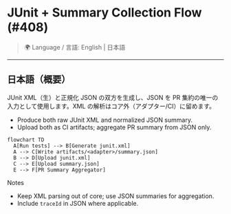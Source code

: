 # JUnit + Summary Collection Flow (#408)

> 🌍 Language / 言語: English | 日本語

---

## 日本語（概要）

JUnit XML（生）と正規化 JSON の双方を生成し、JSON を PR 集約の唯一の入力として使用します。XML の解析はコア外（アダプター/CI）に留めます。

- Produce both raw JUnit XML and normalized JSON summary.
- Upload both as CI artifacts; aggregate PR summary from JSON only.

```mermaid
flowchart TD
  A[Run tests] --> B[Generate junit.xml]
  A --> C[Write artifacts/<adapter>/summary.json]
  B --> D[Upload junit.xml]
  C --> E[Upload summary.json]
  E --> F[PR Summary Aggregator]
```

Notes
- Keep XML parsing out of core; use JSON summaries for aggregation.
- Include `traceId` in JSON where applicable.
